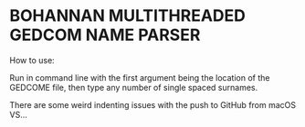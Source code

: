 ﻿# BOHANNAN MULTITHREADED GEDCOM NAME PARSER

How to use:

Run in command line with the first argument being the location of
the GEDCOME file, then type any number of single spaced surnames.

There are some weird indenting issues with the push to GitHub from macOS VS...

